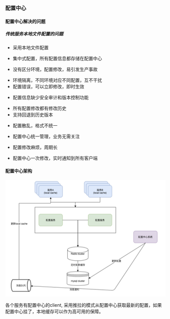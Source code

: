 ### 配置中心

#### 配置中心解决的问题
##### 传统服务本地文件配置的问题
* 采用本地文件配置
- 集中式配置，所有配置信息都存储在配置中心
* 没有区分环境，配置修改，易引发生产事故
- 环境隔离，不同环境对应不同配置，互不干扰
- 配置错误，可以立即修改，即时生效
* 配置信息缺少安全审计和版本控制功能
- 所有配置修改都有修改历史
- 支持回退到历史版本
* 配置散乱，格式不统一
- 配置中心统一管理，业务无需关注
* 配置修改麻烦，周期长
- 配置中心一次修改，实时通知到所有客户端

#### 配置中心架构

![config=center](https://github.com/checkking/notes/blob/master/imgs/conf-center.png)

各个服务有配置中心的client, 采用推拉的模式从配置中心获取最新的配置，如果配置中心挂了，本地缓存可以作为高可用的保障。


